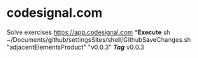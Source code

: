 # codesignal.com
Solve exercises https://app.codesignal.com
***Execute**
    sh ~/Documents/github/settingsSites/shell/GithubSaveChanges.sh "adjacentElementsProduct" "v0.0.3"
***Tag***
v0.0.3
